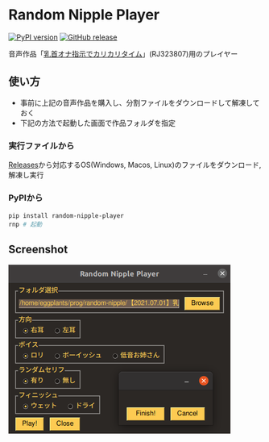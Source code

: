 # Random Nipple Player

[![PyPI version](https://badge.fury.io/py/random-nipple-player.svg)](https://badge.fury.io/py/random-nipple-player) [![GitHub release](https://img.shields.io/github/v/release/eggplants/random-nipple-player)](https://github.com/eggplants/random-nipple-player/releases)

音声作品「[乳首オナ指示でカリカリタイム](https://www.dlsite.com/maniax/work/=/product_id/RJ323807.html)」(RJ323807)用のプレイヤー

## 使い方

- 事前に上記の音声作品を購入し、分割ファイルをダウンロードして解凍しておく
- 下記の方法で起動した画面で作品フォルダを指定

### 実行ファイルから

[Releases](https://github.com/eggplants/random-nipple-player/releases)から対応するOS(Windows, Macos, Linux)のファイルをダウンロード, 解凍し実行

### PyPIから

```bash
pip install random-nipple-player
rnp # 起動
```

## Screenshot

![scr1](img/scr1.png)
